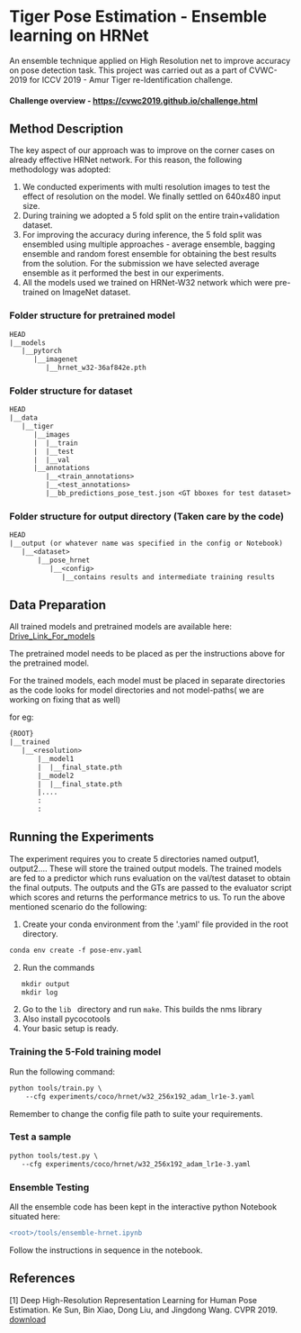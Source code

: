 # Tiger Pose Estimation - Ensemble learning on HRNet
An ensemble technique applied on High Resolution net to improve accuracy on pose detection task.
This project was carried out as a part of CVWC-2019 for ICCV 2019 - Amur Tiger re-Identification challenge.

#### Challenge overview - https://cvwc2019.github.io/challenge.html

## Method Description
The key aspect of our approach was to improve on the corner cases on already effective HRNet network. For this reason, the following methodology was adopted:
1. We conducted experiments with multi resolution images to test the effect of resolution on      the model. We finally settled on 640x480 input size. 
2. During training we adopted a 5 fold split on the entire train+validation dataset. 
3. For improving the accuracy during inference, the 5 fold split was ensembled using multiple      approaches - average ensemble, bagging  ensemble and random forest ensemble for obtaining      the best results from the solution. For the submission we have selected average ensemble as    it performed the best in our experiments.
4. All the models used we trained on HRNet-W32 network which were pre-trained on ImageNet          dataset.

### Folder structure for pretrained model
```diff
HEAD
|__models
   |__pytorch
      |__imagenet
         |__hrnet_w32-36af842e.pth
```
### Folder structure for dataset
```diff
HEAD
|__data
   |__tiger
      |__images
      |  |__train
      |  |__test
      |  |__val
      |__annotations
         |__<train_annotations>
         |__<test_annotations>
         |__bb_predictions_pose_test.json <GT bboxes for test dataset>
```
### Folder structure for output directory (Taken care by the code)
```diff
HEAD
|__output (or whatever name was specified in the config or Notebook)
   |__<dataset>
       |__pose_hrnet
          |__<config>
             |__contains results and intermediate training results
```
## Data Preparation
All trained models and pretrained models are available here:
[Drive_Link_For_models](https://drive.google.com/drive/folders/1tWkShwPoSZUsJlx3ijDv_h-P2PI6I5YW?usp=sharing)

The pretrained model needs to be placed as per the instructions above for the pretrained model.

For the trained models, each model must be placed in separate directories as the code looks for model directories and not model-paths( we are working on fixing that as well)

for eg:
```diff
{ROOT}
|__trained
   |__<resolution>
       |__model1
       |  |__final_state.pth
       |__model2
       |  |__final_state.pth
       |....
       :
       :
```

## Running the Experiments
The experiment requires you to create 5 directories named output1, output2.... These will store the trained output models.
The trained models are fed to a predictor which runs evaluation on the val/test dataset to obtain the final outputs.
The outputs and the GTs are passed to the evaluator script which scores and returns the performance metrics to us.
To run the above mentioned scenario do the following:
1. Create your conda environment from the '.yaml' file provided in the root directory.
```diff
conda env create -f pose-env.yaml
```
2. Run the commands
```diff
   mkdir output
   mkdir log
 ```
2. Go to the ```lib ``` directory and run ``` make ```. This builds the nms library
3. Also install pycocotools 
4. Your basic setup is ready.

### Training the 5-Fold training model
Run the following command:
```diff
python tools/train.py \
    --cfg experiments/coco/hrnet/w32_256x192_adam_lr1e-3.yaml
 ```
 Remember to change the config file path to suite your requirements.
 
 ### Test a sample
 ```diff
 python tools/test.py \
    --cfg experiments/coco/hrnet/w32_256x192_adam_lr1e-3.yaml
  ```
  ### Ensemble Testing
  All the ensemble code has been kept in the interactive python Notebook situated here:
  ```diff
  <root>/tools/ensemble-hrnet.ipynb
  ```
  Follow the instructions in sequence in the notebook.
## References
[1] Deep High-Resolution Representation Learning for Human Pose Estimation. Ke Sun, Bin Xiao, Dong Liu, and Jingdong Wang. CVPR 2019. [download](https://arxiv.org/pdf/1902.09212.pdf)
